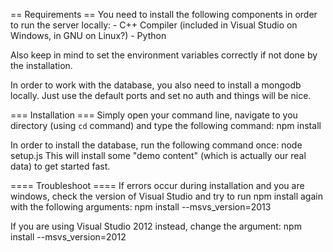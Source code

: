 == Requirements ==
You need to install the following components in order to run the server locally:
	- C++ Compiler (included in Visual Studio on Windows, in GNU on Linux?)
	- Python

Also keep in mind to set the environment variables correctly if not done by the installation.

In order to work with the database, you also need to install a mongodb locally. Just use the default ports and set no auth and things will be nice.

=== Installation ===
Simply open your command line, navigate to you directory (using `cd` command) and type the following command:
	npm install

In order to install the database, run the following command once:
	node setup.js
This will install some "demo content" (which is actually our real data) to get started fast.

==== Troubleshoot ====
If errors occur during installation and you are windows, check the version of Visual Studio and try to run npm install again with the following arguments:
	npm install --msvs_version=2013

If you are using Visual Studio 2012 instead, change the argument:
	npm install --msvs_version=2012